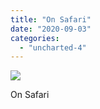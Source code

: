 ```yaml
---
title: "On Safari"
date: "2020-09-03"
categories: 
  - "uncharted-4"
---
```


[![](images/Uncharted™-4_-A-Thiefs-End_20200125190457.jpg)](http://davidpeach.co.uk/wp-content/uploads/2020/09/Uncharted™-4_-A-Thiefs-End_20200125190457.jpg)

On Safari
